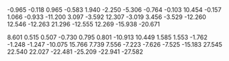 -0.965 -0.118 0.965 -0.583 1.940 -2.250 -5.306
-0.764 -0.103 10.454 -0.157 1.066 -0.933 -11.200
3.097 -3.592 12.307 -3.019 3.456 -3.529 -12.260
12.546 -12.263 21.296 -12.555 12.269 -15.938 -20.671

8.601 0.515 0.507 -0.730 0.795 0.801 -10.913
10.449 1.585 1.553 -1.762 -1.248 -1.247 -10.075
15.766 7.739 7.556 -7.223 -7.626 -7.525 -15.183
27.545 22.540 22.027 -22.481 -25.209 -22.941 -27.582
